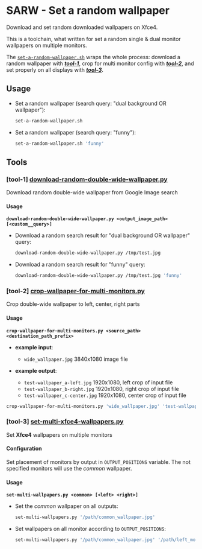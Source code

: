 # SARW - Set a random wallpaper

Download and set random downloaded wallpapers on Xfce4.

This is a toolchain, what written for set a random single & dual monitor wallpapers on multiple monitors.

The [`set-a-random-wallpaper.sh`](set-a-random-wallpaper.sh) wraps the whole process: download a random wallpaper with [***tool-1***](#tool-1-download-random-double-wide-wallpaperpy), crop for multi
monitor config with [***tool-2***](#tool-2-crop-wallpaper-for-multi-monitorspy), and set properly on all displays with [***tool-3***](#tool-3-set-multi-xfce4-wallpaperspy).


## Usage

* Set a random wallpaper (search query: "dual background OR wallpaper"):

    ``` bash
    set-a-random-wallpaper.sh
    ```

* Set a random wallpaper (search query: "funny"):

    ``` bash
    set-a-random-wallpaper.sh 'funny'
    ```


## Tools

### [tool-1] [download-random-double-wide-wallpaper.py](download-random-double-wide-wallpaper.py)

Download random double-wide wallpaper from Google Image search


#### Usage
**``download-random-double-wide-wallpaper.py <output_image_path> [<custom__query>]``**

* Download a random search result for "dual background OR wallpaper" query:

    ``` bash
    download-random-double-wide-wallpaper.py /tmp/test.jpg
    ```

* Download a random search result for "funny" query:

    ``` bash
    download-random-double-wide-wallpaper.py /tmp/test.jpg 'funny'
    ```


### [tool-2] [crop-wallpaper-for-multi-monitors.py](crop-wallpaper-for-multi-monitors.py)

Crop double-wide wallpaper to left, center, right parts


#### Usage
**``crop-wallpaper-for-multi-monitors.py <source_path> <destination_path_prefix>``**

* **example input**:

    * ``wide_wallpaper.jpg`` 3840x1080 image file

* **example output**:

    * ``test-wallpaper_a-left.jpg`` 1920x1080, left crop of input file
    * ``test-wallpaper_b-right.jpg`` 1920x1080, right crop of input file
    * ``test-wallpaper_c-center.jpg`` 1920x1080, center crop of input file

``` bash
crop-wallpaper-for-multi-monitors.py 'wide_wallpaper.jpg' 'test-wallpaper'
```


### [tool-3] [set-multi-xfce4-wallpapers.py](set-multi-xfce4-wallpapers.py)

Set **Xfce4** wallpapers on multiple monitors


#### Configuration

Set placement of monitors by output in ``OUTPUT_POSITIONS`` variable. The not specified monitors will use the *common*
wallpaper.


#### Usage
**``set-multi-wallpapers.py <common> [<left> <right>]``**

* Set the *common* wallpaper on all outputs:

    ``` bash
    set-multi-wallpapers.py '/path/common_wallpaper.jpg'
    ```

* Set wallpapers on all monitor according to ``OUTPUT_POSITIONS``:

    ``` bash
    set-multi-wallpapers.py '/path/common_wallpaper.jpg' '/path/left_monitor_wallpaper.jpg' '/path/right_monitor_wallpaper.jpg'
    ```
